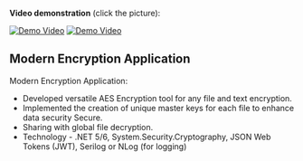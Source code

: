 **Video demonstration** (click the picture):



[![Demo Video](https://shafinahmed.me/assets/images/encrypter.png)](https://www.youtube.com/watch?v=bkMtNE13Rs8)
[![Demo Video](encrypter.png)](https://www.youtube.com/watch?v=bkMtNE13Rs8)


## Modern Encryption Application
Modern Encryption Application:
- Developed versatile AES Encryption tool for any file and text encryption.
- Implemented the creation of unique master keys for each file to enhance data security Secure.
- Sharing with global file decryption.
- Technology - .NET 5/6, System.Security.Cryptography, JSON Web Tokens (JWT), Serilog or NLog (for logging)
